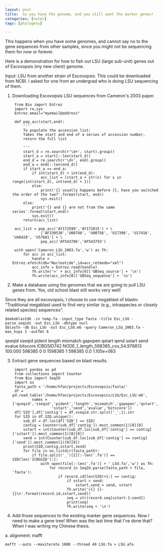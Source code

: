 ```yaml
---
layout: post
title:  So you have the genome, and you still want the marker genes?  
categories: [notes]  
tags: [phylogeny]

---
```


This happens when you have some genomes, and cannot say no to the gene sequences from other samples, since you might not be sequencing them for now or forever. 

Here is a demonstration for how to fish out LSU (large sub-unit) genes out of Escovopsis (my new client) genome. 

Input: LSU from another strain of Escovopsis. This could be downloaded from NCBI. I asked for one from an undergrad who is doing LSU sequencing of them.

1. Downloading Escovopsis LSU sequences from Cameron's 2003 paper.

		from Bio import Entrez
		import re,sys
		Entrez.email="myemail@address"
		
		def pop_acc(start,end):
		    '''
		    To populate the accession list:
		    Takes the start and end of a series of accession number,
		    return the full list
		    
		    '''
		    start_d = re.search(r'\d+', start).group()
		    start_a = start[:-len(start_d)]
		    end_d = re.search(r'\d+', end).group()
		    end_a = end[:-len(end_d)]
		    if start_a == end_a:
		        if int(start_d) < int(end_d):
		            acc_list = [start_a + str(x) for x in range(int(start_d), int(end_d) + 1)]
		        else:
		            print('{} usually happens before {}, have you switched the order of the two?'.format(start, end))
		            sys.exit()
		    else:
		        print('{} and {} are not from the same series'.format(start,end))
		        sys.exit()
		    return(acc_list)    
		    
		acc_list = pop_acc('AY172599','AY172615') + \
		            ['AF339530','U00748', 'U00756', 'U17396', 'U17416', 'U48428', 'U57681'] + \
		            pop_acc('AF543786','AF543793')
		
		with open('Cameron_LSU_2003.fa','w') as fh:
		    for acc in acc_list:
		        handle = Entrez.efetch(db="Nucleotide",id=acc,retmode="xml")
		        acc_info = Entrez.read(handle)
		        fh.write('>' + acc_info[0]['GBSeq_source'] + '\n')
		        fh.write(acc_info[0]['GBSeq_sequence'] + '\n')

2. Make a database using the genomes that we are going to pull LSU genes from. Yes, old school blast still works very well!

Since they are all escovopsis, I choose to use megablast	of blastn: "Traditional megablast used to find very similar (e.g., intraspecies or closely related species) sequences".

	$makeblastdb -in temp.fa -input_type fasta -title Esc_LSU -parse_seqids -out Esc_LSU -dbtype nucl
	$blastn -db Esc_LSU -out Esc_LSU.m6 -query Cameron_LSU_2003.fa -max_hsps 1 -outfmt 6
	
qseqid sseqid pident length mismatch gapopen qstart qend sstart send evalue bitscore
ICBGSID742	NODE_1_length_598385_cov_54.978813	100.000	598385	0	0	1598385	1	598385	0.0	1.105e+063

3. Extract gene sequences based on blast results.

		import pandas as pd
		from collections import Counter
		from Bio import SeqIO
		import os
		fasta_path = '/home/hfan/projects/Escovopsis/fasta/'
		df = pd.read_table('/home/hfan/projects/Escovopsis/LSU/Esc_LSU.m6', 
		        names = ['qseqid','sseqid','pident','length','mismatch','gapopen','qstart','qend', 
		                 'sstart','send','evalue','bitscore'])
		df['SID'],df['contig'] = df.sseqid.str.split('_',1).str
		for SID in df.SID.unique():
		    sub_df = df.loc[df['SID'] == SID]
		    contig = Counter(sub_df['contig']).most_common(1)[0][0]
		    sstart = int(Counter(sub_df.loc[sub_df['contig'] == contig]['sstart']).most_common(1)[0][0])
		    send = int(Counter(sub_df.loc[sub_df['contig'] == contig]['send']).most_common(1)[0][0])
		    print(SID,contig,sstart,send)
		    for file in os.listdir(fasta_path):
		        if file.split('_')[2][:-len('.fa')] == SID[len('ICBGSID'):]:
		            with open(file[:-len('.fa')] + '_LSU.fa','w') as fh:
		                for record in SeqIO.parse(fasta_path + file, 'fasta'):
		                    if record.id[len(SID)+1:] == contig:
		                        if sstart > send:
		                            sstart,send = send, sstart
		                        fh.write('>{} {}-{}\n'.format(record.id,sstart,send))
		                        seq = str(record.seq[sstart-1:send])
		                        print(seq)
		                        fh.write(seq + '\n')

4. Add those sequences to the existing marker gene sequences. Now I need to make a gene tree! When was the last time that I've done that? When I was writing my Chinese thesis.

a. alignment: mafft
		
	mafft --auto --maxiterate 1000 --thread 40 LSU.fa > LSU.afa


